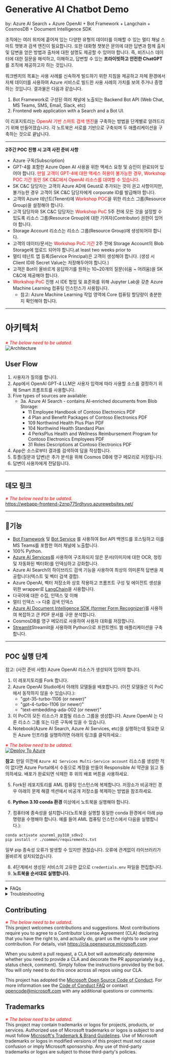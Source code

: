 # Generative AI Chatbot Demo 

by: Azure AI Search + Azure OpenAI + Bot Framework + Langchain + CosmosDB + Document Intelligence SDK

조직에는 여러 위치에 흩어져 있는 다양한 유형의 데이터를 이해할 수 있는 멀티 채널 스마트 챗봇과 검색 엔진이 필요합니다. 또한 대화형 챗봇은 문의에 대한 답변과 함께 출처 및 답변을 얻은 방법과 출처에 대한 설명도 제공할 수 있어야 합니다. 즉, 비즈니스 데이터에 대한 질문을 해석하고, 이해하고, 답변할 수 있는 **프라이빗하고 안전한 ChatGPT**를 조직에 제공하고자 하는 것입니다. 

워크벤치의 목표는 사용 사례를 신속하게 빌드하기 위한 지침을 제공하고 자체 환경에서 자체 데이터를 사용하여 Azure 서비스로 빌드한 사용 사례의 가치를 보여 주거나 증명하는 것입니다. 결과물은 다음과 같습니다.

1. Bot Framework로 구성된 여러 채널에 노출되는 Backend Bot API (Web Chat, MS Teams, SMS, Email, Slack, etc)
2. Frontend web application with a Search and a Bot UI.

이 리포지토리는 <span style="color:red">OpenAI 기반 스마트 검색 엔진</span>을 구축하는 방법을 단계별로 알려드리기 위해 만들어졌습니다. 각 노트북은 서로를 기반으로 구축되며 두 애플리케이션을 구축하는 것으로 끝납니다.

---
**2주간 POC 진행 시 고객 사전 준비 사항**
* Azure 구독(Subscription)
* GPT-4를 포함한 Azure Open AI 사용을 위한 액세스 요청 및 승인이 완료되어 있어야 합니다. <span style="color:red">만일 고객이 GPT-4에 대한 액세스 허용이 불가능한 경우, Workshop POC 기간 동안 SK C&C에서 OpenAI 리소스를 대여할 수 있습니다.</span>
* SK C&C 담당자는 고객의 Azure AD에 Geust로 추가되는 것이 권고 사항이지만, 불가능한 경우 고객이 SK C&C 담당자에게 corporate ID를 발급해야 합니다.
* 고객의 Azure 테넌트(Tenent)에 <span style="color:red">Workshop POC</span>을 위한 리소스 그룹(Resource Group)을 설정해야 합니다.
* 고객 담당자와 SK C&C 담당자는 <span style="color:red">Workshop PoC</span> 5주 전에 모든 것을 설정할 수 있도록 리소스 그룹(Resource Group)에 대한 기여자(Contributor) 권한이 있어야 합니다.
* Storage Account 리소스는 리소스 그룹(Resource Group)에 생성되어야 합니다.
* 고객의 데이터/문서는 <span style="color:red">Workshop PoC 기간</span> 2주 전에 Storage Account의 Blob Storage에 업로드 되어야 합니다.at least two weeks prior to 
* 멀티 테넌트 앱 등록(Service Principal)은 고객이 생성해야 합니다. (생성 시 Client ID와 Secret Value는 저장해두어야 합니다.)
* 고객은 Bot이 올바르게 응답하기를 원하는 10~20개의 질문(쉬움 ~ 어려움)을 SK C&C에 제공해야 합니다.
* <span style="color:red">Workshop PoC</span> 진행 시 IDE 협업 및 표준화를 위해 Jupyter Lab을 갖춘 Azure Machine Learning 컴퓨팅 인스턴스가 사용됩니다.
   * 참고: Azure Machine Learning 작업 영역에 Core 컴퓨팅 할당량이 충분한지 확인해야 합니다. 

---
# 아키텍처
<span style="color:red">*※ The below need to be udated.*</span><br>
![Architecture](./images/GPT-Smart-Search-Architecture2.jpg "Architecture")

## User Flow
1. 사용자가 질의를 합니다.
2. App에서 OpenAI GPT-4 LLM은 사용자 입력에 따라 사용할 소스를 결정하기 위해 Smart 프롬프트를 사용합니다.
3. Five types of sources are available:
   * 3a. Azure AI Search - contains AI-enriched documents from Blob Storage:
       - 11 Employee Handbook of Contoso Electronics PDF
       - 4 Plan and Benefit Packages of Contoso Electronics PDF
       - 109 Northwind Health Plus Plan PDF
       - 104 Northwind Health Standard Plan
       - 4 PerksPlus Health and Wellness Reimbursement Program for Contoso Electronics Employees PDF
       - 31 Roles Descriptions at Contoso Electronics PDF
4. App은 소스로부터 결과를 검색하여 답을 작성합니다.
5. 튜플(질문과 답변)은 추가 분석을 위해 Cosmos DB에 영구 메모리로 저장됩니다.
6. 답변이 사용자에게 전달됩니다. 

---
## 데모 링크
<span style="color:red">*※ The below need to be udated.*</span><br>
https://webapp-frontend-2znp775rdhyvo.azurewebsites.net/


---

## 🔧**기능**

   - [Bot Framework](https://dev.botframework.com/) 및 [Bot Service](https://azure.microsoft.com/en-us/products/bot-services/) 를 사용하여 Bot API 백엔드를 호스팅하고 이를 MS Teams를 포함한 여러 채널에 노출합니다.
   - 100% Python.
   - [Azure AI Services](https://azure.microsoft.com/en-us/products/cognitive-services/)를 사용하여 구조화되지 않은 문서(이미지에 대한 OCR, 청킹 및 자동화된 벡터화)를 인덱싱하고 강화합니다.
   - Azure AI Search의 하이브리드 검색 기능을 사용하여 최상의 의미론적 답변을 제공합니다(텍스트 및 벡터 검색 결합).
   - Azure OpenAI, 벡터 저장소와 상호 작용하고 프롬프트 구성 및 에이전트 생성을 위한 wrapper로 [LangChain](https://langchain.readthedocs.io/en/latest/)을 사용합니다.
   - 다국어에 대한 수집, 인덱스 및 이해
   - 멀티 인덱스 -> 다중 검색 인덱스
   - [Azure AI Document Intelligence SDK (former Form Recognizer)](https://learn.microsoft.com/en-us/azure/ai-services/document-intelligence/overview?view=doc-intel-3.0.0)를 사용하여 복잡하고 큰 PDF 문서를 구문 분석합니다.
   - CosmosDB를 영구 메모리로 사용하여 사용자 대화를 저장합니다.
   - [Streamlit](https://streamlit.io/)Streamlit을 사용하여 Python으로 프런트엔드 웹 애플리케이션을 구축합니다.
   

---

## **POC 실행 단계**

참고: (사전 준비 사항) Azure OpenAI 리소스가 생성되어 있어야 합니다.

1. 이 레포지토리를 Fork 합니다.
2. Azure OpenAI Studio에서 아래의 모델들을 배포합니다. (이전 모델들은 이 PoC에서 동작하지 않을 수 있습니다.):
   - "gpt-35-turbo-1106 (or newer)" 
   - "gpt-4-turbo-1106  (or newer)"
   - "text-embedding-ada-002 (or newer)"
3. 이 PoC의 모든 리소스가 포함될 리소스 그룹을 생성합니다. Azure OpenAI 는 다른 리소스 그룹 또는 다른 구독에 있을 수 있습니다.
4. Notebook(Azure AI Search, Azure AI Services, etc)을 실행하는데 필요한 모든 Azure 인프라를 실행하려면 아래의 링크를 클릭하세요.:

<span style="color:red">*※ The below need to be udated.*</span><br>
[![Deploy To Azure](https://aka.ms/deploytoazurebutton)](https://portal.azure.com/#create/Microsoft.Template/uri/https%3A%2F%2Fraw.githubusercontent.com%2Fendingone%2FAzure-AI-Search-Azure-OpenAI-Workbench%2Fmain%2Fazuredeploy.json) 

**참고**: 만일 이전에 `Azure AI Services Multi-Service account` 리소스를 생성한 적이 없다면 Azure Portal에서 수동으로 계정을 만들어 Responsible AI 약관을 읽고 동의하세요. 배포가 완료되면 삭제한 후 위의 배포 버튼을 사용하세요.

5. Fork된 레포지토리를 AML 컴퓨팅 인스턴스에 복제합니다. 저장소가 비공개인 경우 아래의 문제 해결 섹션에서 비공개 저장소를 복제하는 방법을 참조하세요.

6. **Python 3.10 conda 환경** 이상에서 노트북을 실행해야 합니다.
7. 컴퓨터에 종속성을 설치합니다(노트북을 실행할 동일한 conda 환경에서 아래 pip 명령을 수행해야 합니다. 예를 들어 AML 컴퓨팅 인스턴스에서 다음을 실행합니다.):
```
conda activate azureml_py310_sdkv2
pip install -r ./common/requirements.txt
```

일부 pip 종속성 오류가 발생할 수 있지만 괜찮습니다. 오류에 관계없이 라이브러리가 올바르게 설치되었습니다.

8. 4단계에서 생성된 서비스의 고유한 값으로 `credentials.env` 파일을 편집합니다.
9. **노트북을 순서대로 실행합니다.** 

---

<details>

<summary>FAQs</summary>
  
## **FAQs**

1. **Why use Azure AI Search engine to provide the context for the LLM and not fine tune the LLM instead?**

A: Quoting the [OpenAI documentation](https://platform.openai.com/docs/guides/fine-tuning): "GPT-3 has been pre-trained on a vast amount of text from the open internet. When given a prompt with just a few examples, it can often intuit what task you are trying to perform and generate a plausible completion. This is often called "few-shot learning.
Fine-tuning improves on few-shot learning by training on many more examples than can fit in the prompt, letting you achieve better results on a wide number of tasks. Once a model has been fine-tuned, you won't need to provide examples in the prompt anymore. This **saves costs and enables lower-latency requests**"

However, fine-tuning the model requires providing hundreds or thousands of Prompt and Completion tuples, which are essentially query-response samples. The purpose of fine-tuning is not to give the LLM knowledge of the company's data but to provide it with examples so it can perform tasks really well without requiring examples on every prompt.

There are cases where fine-tuning is necessary, such as when the examples contain proprietary data that should not be exposed in prompts or when the language used is highly specialized, as in healthcare, pharmacy, or other industries or use cases where the language used is not commonly found on the internet.
</details>

<details>

<summary>Troubleshooting</summary>
  
## Troubleshooting

Steps to clone a private repo:
- On your Terminal, Paste the text below, substituting in your GitHub email address. [Generate a new SSH key](https://docs.github.com/en/authentication/connecting-to-github-with-ssh/generating-a-new-ssh-key-and-adding-it-to-the-ssh-agent#generating-a-new-ssh-key).
```bash
ssh-keygen -t ed25519 -C "your_email@example.com"
```
- Copy the SSH public key to your clipboard. [Add a new SSH key](https://docs.github.com/en/authentication/connecting-to-github-with-ssh/generating-a-new-ssh-key-and-adding-it-to-the-ssh-agent#generating-a-new-ssh-key).
```bash
cat ~/.ssh/id_ed25519.pub
# Then select and copy the contents of the id_ed25519.pub file
# displayed in the terminal to your clipboard
```
- On GitHub, go to **Settings-> SSH and GPG Keys-> New SSH Key**
- In the "Title" field, add a descriptive label for the new key. "AML Compute". In the "Key" field, paste your public key.
- Clone your private repo
```bash
git clone git@github.com:YOUR-USERNAME/YOUR-REPOSITORY.git
```
</details>

## Contributing
<span style="color:red">*※ The below need to be udated.*</span><br>
This project welcomes contributions and suggestions.  Most contributions require you to agree to a
Contributor License Agreement (CLA) declaring that you have the right to, and actually do, grant us
the rights to use your contribution. For details, visit https://cla.opensource.microsoft.com.

When you submit a pull request, a CLA bot will automatically determine whether you need to provide
a CLA and decorate the PR appropriately (e.g., status check, comment). Simply follow the instructions
provided by the bot. You will only need to do this once across all repos using our CLA.

This project has adopted the [Microsoft Open Source Code of Conduct](https://opensource.microsoft.com/codeofconduct/).
For more information see the [Code of Conduct FAQ](https://opensource.microsoft.com/codeofconduct/faq/) or
contact [opencode@microsoft.com](mailto:opencode@microsoft.com) with any additional questions or comments.

## Trademarks
<span style="color:red">*※ The below need to be udated.*</span><br>
This project may contain trademarks or logos for projects, products, or services. Authorized use of Microsoft 
trademarks or logos is subject to and must follow 
[Microsoft's Trademark & Brand Guidelines](https://www.microsoft.com/en-us/legal/intellectualproperty/trademarks/usage/general).
Use of Microsoft trademarks or logos in modified versions of this project must not cause confusion or imply Microsoft sponsorship.
Any use of third-party trademarks or logos are subject to those third-party's policies.

